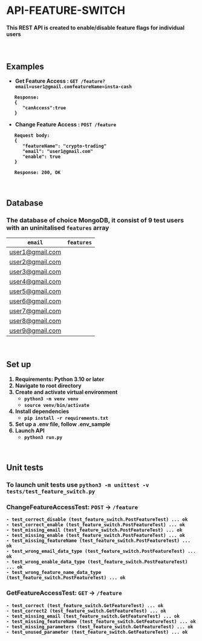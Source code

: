 # <b>API-FEATURE-SWITCH

#### This REST API is created to enable/disable feature flags for individual users
<br />

## <b>Examples

* Get Feature Access : `GET /feature?email=user1@gmail.comfeatureName=insta-cash`

```
   Response:
   {
      "canAccess":true
   }
```

* Change Feature Access : `POST /feature`

```
   Request body:
   {
      "featureName": "crypto-trading"
      "email": "user1@gmail.com"
      "enable": true
   }

   Response: 200, OK
```

<br />

## <b>Database
### The database of choice <b>MongoDB</b>, it consist of 9 test users with an uninitalised `features` array

| `email`          |  `features`  |   
| ---------------- | ------------ |
| user1@gmail.com  |              |
| user2@gmail.com  |              |
| user3@gmail.com  |              |
| user4@gmail.com  |              |
| user5@gmail.com  |              |
| user6@gmail.com  |              |
| user7@gmail.com  |              |
| user8@gmail.com  |              |
| user9@gmail.com  |              |

<br />

## <b>Set up

1.  Requirements: Python 3.10 or later
2.  Navigate to root directory
3. Create and activate virtual environment
   - `python3 -m venv venv`
   - `source venv/bin/activate`
4. Install dependencies
   - `pip install -r requirements.txt`
5. Set up a .env file, follow .env_sample 
6. Launch API
   - `python3 run.py`

<br />

## <b>Unit tests
### To launch unit tests use `python3 -m unittest -v tests/test_feature_switch.py`
### ChangeFeatureAccessTest: `POST` -> `/feature`
```
- test_correct_disable (test_feature_switch.PostFeatureTest) ... ok
- test_correct_enable (test_feature_switch.PostFeatureTest) ... ok
- test_missing_email (test_feature_switch.PostFeatureTest) ... ok
- test_missing_enable (test_feature_switch.PostFeatureTest) ... ok
- test_missing_featureName (test_feature_switch.PostFeatureTest) ... ok
- test_wrong_email_data_type (test_feature_switch.PostFeatureTest) ... ok
- test_wrong_enable_data_type (test_feature_switch.PostFeatureTest) ... ok
- test_wrong_feature_name_data_type (test_feature_switch.PostFeatureTest) ... ok
```

### GetFeatureAccessTest: `GET` -> `/feature`
```
- test_correct (test_feature_switch.GetFeatureTest) ... ok
- test_correct2 (test_feature_switch.GetFeatureTest) ... ok
- test_missing_email (test_feature_switch.GetFeatureTest) ... ok
- test_missing_featureName (test_feature_switch.GetFeatureTest) ... ok
- test_missing_parameters (test_feature_switch.GetFeatureTest) ... ok
- test_unused_parameter (test_feature_switch.GetFeatureTest) ... ok
```
